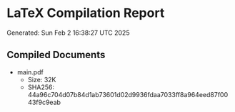 # LaTeX Compilation Report
Generated: Sun Feb  2 16:38:27 UTC 2025
## Compiled Documents
- main.pdf
  - Size: 32K
  - SHA256: 44a96c704d07b84d1ab73601d02d9936fdaa7033ff8a964eed87f0043f9c9eab
